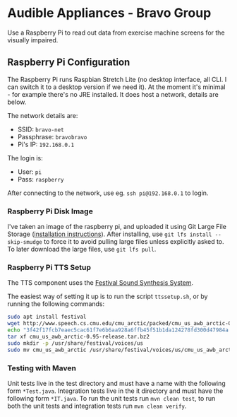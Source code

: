 # Audible Appliances - Bravo Group

Use a Raspberry Pi to read out data from exercise machine screens for the visually impaired.

## Raspberry Pi Configuration

The Raspberry Pi runs Raspbian Stretch Lite (no desktop interface, all CLI. I can switch it to a desktop version if we need it). At the moment it's minimal - for example there's no JRE installed. It does host a network, details are below.

The network details are:

- SSID: `bravo-net`
- Passphrase: `bravobravo`
- Pi's IP: `192.168.0.1`

The login is:

- User: `pi`
- Pass: `raspberry`

After connecting to the network, use eg. `ssh pi@192.168.0.1` to login.

### Raspberry Pi Disk Image

I've taken an image of the raspberry pi, and uploaded it using Git Large File Storage ([installation instructions](https://github.com/git-lfs/git-lfs/wiki/Installation)). After installing, use `git lfs install --skip-smudge` to force it to avoid pulling large files unless explicitly asked to.
To later download the large files, use `git lfs pull`.

### Raspberry Pi TTS Setup

The TTS component uses the [Festival Sound Synthesis System](http://www.cstr.ed.ac.uk/projects/festival/).

The easiest way of setting it up is to run the script `ttssetup.sh`, or by running the following commands:

```bash
sudo apt install festival
wget http://www.speech.cs.cmu.edu/cmu_arctic/packed/cmu_us_awb_arctic-0.95-release.tar.bz2
echo "3f42f17fcb7eaec5cac61f7e6b6aa928a6ffb45f51b1da124278fd300d47984a  cmu_us_awb_arctic-0.95-release.tar.bz2" | sha256sum -c -
tar xf cmu_us_awb_arctic-0.95-release.tar.bz2
sudo mkdir -p /usr/share/festival/voices/us
sudo mv cmu_us_awb_arctic /usr/share/festival/voices/us/cmu_us_awb_arctic_clunits
```

### Testing with Maven
Unit tests live in the test directory and must have a name with the following form `*Test.java`. Integration tests live in the it directory and must have the following form `*IT.java`.
To run the unit tests run `mvn clean test`, to run both the unit tests and integration tests run `mvn clean verify`.
